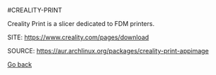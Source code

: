 #CREALITY-PRINT

 Creality Print is a slicer dedicated to FDM printers.

 SITE: https://www.creality.com/pages/download

 SOURCE: https://aur.archlinux.org/packages/creality-print-appimage

 [Go back](https://portable-linux-apps.github.io/apps.html)

